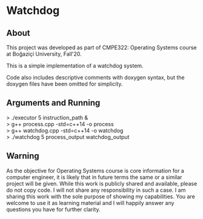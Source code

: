 # Watchdog

## About
This project was developed as part of CMPE322: Operating Systems course at Boğaziçi University, Fall'20.

This is a simple implementation of a watchdog system. 

Code also includes descriptive comments with doxygen syntax, but the doxygen files have been omitted for simplicity.

## Arguments and Running

\> ./executor 5 instruction_path &  
\> g++ process.cpp -std=c++14 -o process  
\> g++ watchdog.cpp -std=c++14 -o watchdog  
\> ./watchdog 5 process_output watchdog_output  

## Warning
As the objective for Operating Systems course is core information for a computer engineer, it is likely that in future terms the same or a similar project will be given. While this work is publicly shared and available, please do not copy code. I will not share any responsibility in such a case. I am sharing this work with the sole purpose of showing my capabilities. You are welcome to use it as learning material and I will happily answer any questions you have for further clarity.  
